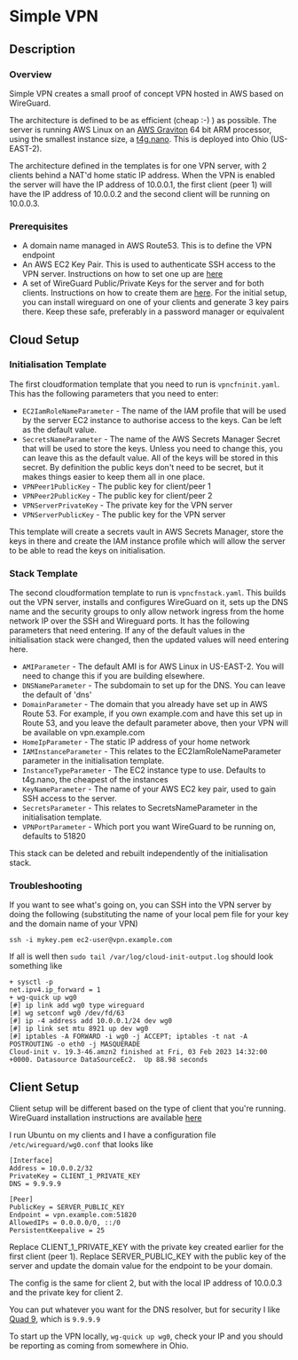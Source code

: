 # Simple VPN

## Description
### Overview
Simple VPN creates a small proof of concept VPN hosted in AWS based on WireGuard.

The architecture is defined to be as efficient (cheap :-) ) as possible. The server is running AWS Linux on an [AWS Graviton](https://en.wikipedia.org/wiki/AWS_Graviton) 64 bit ARM processor, using the smallest instance size, a [t4g.nano](https://aws.amazon.com/ec2/instance-types/t4/). This is deployed into Ohio (US-EAST-2).

The architecture defined in the templates is for one VPN server, with 2 clients behind a NAT'd home static IP address. When the VPN is enabled the server will have the IP address of 10.0.0.1, the first client (peer 1) will have the IP address of 10.0.0.2 and the second client will be running on 10.0.0.3.

### Prerequisites
* A domain name managed in AWS Route53. This is to define the VPN endpoint
* An AWS EC2 Key Pair. This is used to authenticate SSH access to the VPN server. Instructions on how to set one up are [here](https://docs.aws.amazon.com/AWSEC2/latest/UserGuide/ec2-key-pairs.html)
* A set of WireGuard Public/Private Keys for the server and for both clients. Instructions on how to create them are [here](https://www.wireguard.com/quickstart/#key-generation). For the initial setup, you can install wireguard on one of your clients and generate 3 key pairs there. Keep these safe, preferably in a password manager or equivalent

## Cloud Setup
### Initialisation Template
The first cloudformation template that you need to run is `vpncfninit.yaml`. This has the following parameters that you need to enter:
* `EC2IamRoleNameParameter` - The name of the IAM profile that will be used by the server EC2 instance to authorise access to the keys. Can be left as the default value.
* `SecretsNameParameter` - The name of the AWS Secrets Manager Secret that will be used to store the keys. Unless you need to change this, you can leave this as the default value. All of the keys will be stored in this secret. By definition the public keys don't need to be secret, but it makes things easier to keep them all in one place.
* `VPNPeer1PublicKey` - The public key for client/peer 1
* `VPNPeer2PublicKey` - The public key for client/peer 2
* `VPNServerPrivateKey` - The private key for the VPN server
* `VPNServerPublicKey` - The public key for the VPN server

This template will create a secrets vault in AWS Secrets Manager, store the keys in there and create the IAM instance profile which will allow the server to be able to read the keys on initialisation.

### Stack Template
The second cloudformation template to run is `vpncfnstack.yaml`. This builds out the VPN server, installs and configures WireGuard on it, sets up the DNS name and the security groups to only allow network ingress from the home network IP over the SSH and Wireguard ports. It has the following parameters that need entering. If any of the default values in the initialisation stack were changed, then the updated values will need entering here.
* `AMIParameter` - The default AMI is for AWS Linux in US-EAST-2. You will need to change this if you are building elsewhere.
* `DNSNameParameter` - The subdomain to set up for the DNS. You can leave the default of 'dns'
* `DomainParameter` - The domain that you already have set up in AWS Route 53. For example, if you own example.com and have this set up in Route 53, and you leave the default parameter above, then your VPN will be available on vpn.example.com
* `HomeIpParameter` - The static IP address of your home network
* `IAMInstanceParameter` - This relates to the EC2IamRoleNameParameter parameter in the initialisation template.
* `InstanceTypeParameter` - The EC2 instance type to use. Defaults to t4g.nano, the cheapest of the instances
* `KeyNameParameter` - The name of your AWS EC2 key pair, used to gain SSH access to the server.
* `SecretsParameter` - This relates to SecretsNameParameter in the initialisation template. 
* `VPNPortParameter` - Which port you want WireGuard to be running on, defaults to 51820

This stack can be deleted and rebuilt independently of the initialisation stack.

### Troubleshooting
If you want to see what's going on, you can SSH into the VPN server by doing the following (substituting the name of your local pem file for your key and the domain name of your VPN)
```
ssh -i mykey.pem ec2-user@vpn.example.com
```
If all is well then `sudo tail /var/log/cloud-init-output.log` should look something like
```
+ sysctl -p
net.ipv4.ip_forward = 1
+ wg-quick up wg0
[#] ip link add wg0 type wireguard
[#] wg setconf wg0 /dev/fd/63
[#] ip -4 address add 10.0.0.1/24 dev wg0
[#] ip link set mtu 8921 up dev wg0
[#] iptables -A FORWARD -i wg0 -j ACCEPT; iptables -t nat -A POSTROUTING -o eth0 -j MASQUERADE
Cloud-init v. 19.3-46.amzn2 finished at Fri, 03 Feb 2023 14:32:00 +0000. Datasource DataSourceEc2.  Up 88.98 seconds
```
## Client Setup
Client setup will be different based on the type of client that you're running. WireGuard installation instructions are available [here](https://www.wireguard.com/install/)

I run Ubuntu on my clients and I have a configuration file `/etc/wireguard/wg0.conf` that looks like
```
[Interface]
Address = 10.0.0.2/32
PrivateKey = CLIENT_1_PRIVATE_KEY
DNS = 9.9.9.9

[Peer]
PublicKey = SERVER_PUBLIC_KEY
Endpoint = vpn.example.com:51820
AllowedIPs = 0.0.0.0/0, ::/0
PersistentKeepalive = 25
```
Replace CLIENT_1_PRIVATE_KEY with the private key created earlier for the first client (peer 1). Replace SERVER_PUBLIC_KEY with the public key of the server and update the domain value for the endpoint to be your domain.

The config is the same for client 2, but with the local IP address of 10.0.0.3 and the private key for client 2.

You can put whatever you want for the DNS resolver, but for security I like [Quad 9](https://www.quad9.net/), which is `9.9.9.9`

To start up the VPN locally, `wg-quick up wg0`, check your IP and you should be reporting as coming from somewhere in Ohio.